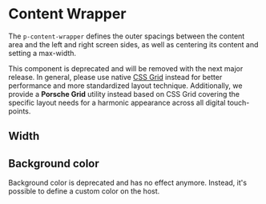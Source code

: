 # Content Wrapper

The `p-content-wrapper` defines the outer spacings between the content area and the left and right screen sides, as well
as centering its content and setting a max-width.

<p-inline-notification heading="Deprecation hint" state="error" persistent="true">
This component is deprecated and will be removed with the next major release. 
In general, please use native <a href="https://css-tricks.com/snippets/css/complete-guide-grid">CSS Grid</a> instead for better performance and more standardized layout technique.
Additionally, we provide a <b>Porsche Grid</b> utility instead based on CSS Grid covering the specific layout needs for a harmonic appearance across all digital touch-points.
</p-inline-notification>

<TableOfContents></TableOfContents>

## Width

<Playground :markup="widthMarkup" :config="config">
  <SelectOptions v-model="width" :values="widths" name="width"></SelectOptions>
</Playground>

## Background color

<p-inline-notification heading="Deprecation hint" state="warning" persistent="true">
Background color is deprecated and has no effect anymore. Instead, it's possible to define a custom color on the host.
</p-inline-notification>

<Playground :markup="backgroundColorMarkup" class="playground-content-wrapper-background-color" :config="config">
  <SelectOptions v-model="backgroundColor" :values="backgroundColors" name="backgroundColor"></SelectOptions>
</Playground>

<script lang="ts">
import Vue from 'vue';
import Component from 'vue-class-component';
import { CONTENT_WRAPPER_BACKGROUND_COLORS, CONTENT_WRAPPER_WIDTHS } from './content-wrapper-utils'; 

@Component
export default class Code extends Vue {
  config = { themeable: true };    
  
  width = 'extended';
  widths = CONTENT_WRAPPER_WIDTHS.map(item => item === 'fluid' ? item + ' (deprecated)' : item);
  get widthMarkup(){
    return `<p-content-wrapper width="${this.width}">
  <div class="example-content">Some content</div>
</p-content-wrapper>`;
  }

  backgroundColor = 'transparent';
  backgroundColors = CONTENT_WRAPPER_BACKGROUND_COLORS;
  get backgroundColorMarkup(){
    return `<p-content-wrapper background-color="${this.backgroundColor}">
  <div class="example-content">Some content</div>
</p-content-wrapper>`;
  }
}
</script>

<style scoped lang="scss">
  @use '@porsche-design-system/components-js/styles' as *;

  :deep(.playground-content-wrapper-background-color .demo){
    background-color: deeppink;
  }  
  
  :deep(.example-content) {
    @include pds-text-small;
    color: $pds-theme-light-primary;
    text-align: center;
    background: lightskyblue;
  }
</style>
